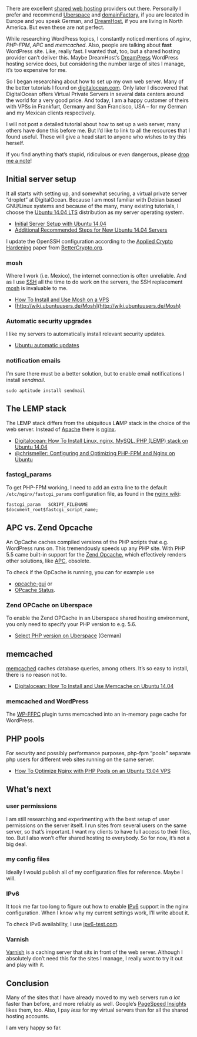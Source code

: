 <!-- 
.. title: Running my own web servers
.. slug: running-my-own-web-servers
.. date: 2015-05-09
.. tags: 
.. category: 
.. link: 
.. description: In this article I present a list of resources for setting up a LEMP (Linux, nginx, MySQL, PHP) stack on a Ubuntu 14.04 Server.
.. type: text
-->

There are excellent [shared web hosting](https://en.wikipedia.org/wiki/Shared_web_hosting_service) providers out there. Personally I prefer and recommend [Uberspace](https://uberspace.de/) and [domainFactory](https://www.df.eu/int/domains/), if you are located in Europe and you speak German, and [DreamHost](https://www.dreamhost.com/), if you are living in North America. But even these are not perfect.

While researching WordPress topics, I constantly noticed mentions of *nginx*, *PHP-FPM*, *APC* and *memcached*. Also, people are talking about **fast** WordPress site. Like, really fast.	I wanted that, too, but a shared hosting provider can’t deliver this. Maybe DreamHost’s [DreamPress](https://www.dreamhost.com/hosting/wordpress/) WordPress hosting service does, but considering the number large of sites I manage, it’s too expensive for me.

So I began researching about how to set up my own web server. Many of the better tutorials I found on [digitalocean.com](https://www.digitalocean.com/community/tutorials/). Only later I discovered that DigitalOcean offers Virtual Private Servers in several data centers around the world for a very good price. And today, I am a happy customer of theirs with VPSs in Frankfurt, Germany and San Francisco, USA – for my German and my Mexican clients respectively.

I will not post a detailed tutorial about how to set up a web server, many others have done this before me. But I’d like to link to all the resources that I found useful. These will give a head start to anyone who wishes to try this herself.

If you find anything that’s stupid, ridiculous or even dangerous, please [drop me a note](/contact)!

<!-- TEASER_END -->

## Initial server setup
It all starts with setting up, and somewhat securing, a virtual private server “droplet” at DigitalOcean. Because I am most familiar with Debian based GNU/Linux systems and because of the many, many existing tutorials, I choose the [Ubuntu 14.04 LTS](http://www.ubuntu.com/server/) distribution as my server operating system.

* [Initial Server Setup with Ubuntu 14.04](https://www.digitalocean.com/community/tutorials/initial-server-setup-with-ubuntu-14-04)
* [Additional Recommended Steps for New Ubuntu 14.04 Servers](https://www.digitalocean.com/community/tutorials/additional-recommended-steps-for-new-ubuntu-14-04-servers)

I update the OpenSSH configuration according to the [Applied Crypto Hardening](https://bettercrypto.org/static/applied-crypto-hardening.pdf) paper from [BetterCrypto.org](https://bettercrypto.org/).

### mosh
Where I work (i.e. Mexico), the internet connection is often unreliable. And as I use [SSH](https://en.wikipedia.org/wiki/Secure_Shell) all the time to do work on the servers, the SSH replacement [mosh](https://mosh.mit.edu/) is invaluable to me.

* [How To Install and Use Mosh on a VPS](https://www.digitalocean.com/community/tutorials/how-to-install-and-use-mosh-on-a-vps)
* [http://wiki.ubuntuusers.de/Mosh](http://wiki.ubuntuusers.de/Mosh)

### Automatic security upgrades
I like my servers to automatically install relevant security updates.

* [Ubuntu automatic updates](https://help.ubuntu.com/lts/serverguide/automatic-updates.html)

### notification emails
I’m sure there must be a better solution, but to enable email notifications I install *sendmail*.

	sudo aptitude install sendmail

## The LEMP stack
The L**E**MP stack differs from the ubiquitous L**A**MP stack in the choice of the web server. Instead of [Apache](https://httpd.apache.org/) there is [nginx](http://nginx.org/).

* [Digitalocean: How To Install Linux, nginx, MySQL, PHP (LEMP) stack on Ubuntu 14.04](https://www.digitalocean.com/community/tutorials/how-to-install-linux-nginx-mysql-php-lemp-stack-on-ubuntu-14-04)
* [@chrismeller: Configuring and Optimizing PHP-FPM and Nginx on Ubuntu](http://blog.chrismeller.com/configuring-and-optimizing-php-fpm-and-nginx-on-ubuntu-or-debian)

### fastcgi_params
To get PHP-FPM working, I need to add an extra line to the default <code>/etc/nginx/fastcgi_params</code> configuration file, as found in the [nginx wiki](http://wiki.nginx.org/PHPFcgiExample):

	fastcgi_param   SCRIPT_FILENAME         $document_root$fastcgi_script_name;

## APC vs. Zend Opcache
An OpCache caches compiled versions of the PHP scripts that e.g. WordPress runs on. This tremendously speeds up any PHP site. With PHP 5.5 came built-in support for the [Zend Opcache.](https://pecl.php.net/package/ZendOpcache) which effectively renders other solutions, like [APC](https://pecl.php.net/package/APC), obsolete.

To check if the OpCache is running, you can for example use 

* [opcache-gui](https://github.com/amnuts/opcache-gui) or 
* [OPcache Status](https://github.com/rlerdorf/opcache-status).

### Zend OPCache on Uberspace
To enable the Zend OPCache in an Uberspace shared hosting environment, you only need to specify your PHP version to e.g. 5.6.

* [Select PHP version on Uberspace](https://wiki.uberspace.de/development:php#php-version_einstellen) (German) 


## memcached
[memcached](http://memcached.org/) caches database queries, among others. It’s so easy to install, there is no reason not to.

* [Digitalocean: How To Install and Use Memcache on Ubuntu 14.04](https://www.digitalocean.com/community/tutorials/how-to-install-and-use-memcache-on-ubuntu-14-04)

### memcached and WordPress
The [WP-FFPC](https://wordpress.org/plugins/wp-ffpc/) plugin turns memcached into an in-memory page cache for WordPress. 

## PHP pools
For security and possibly performance purposes, php-fpm “pools” separate php users for different web sites running on the same server. 

* [How To Optimize Nginx with PHP Pools on an Ubuntu 13.04 VPS](https://www.digitalocean.com/community/tutorials/how-to-optimize-nginx-with-php-pools-on-an-ubuntu-13-04-vps)

## What’s next

### user permissions
I am still researching and experimenting with the best setup of user permissions on the server itself. I run sites from several users on the same server, so that’s important. I want my clients to have full access to their files, too. But I also won’t offer shared hosting to everybody. So for now, it’s not a big deal.

### my config files
Ideally I would publish all of my configuration files for reference. Maybe I will.

### IPv6
It took me far too long to figure out how to enable [IPv6](https://en.wikipedia.org/wiki/IPv6) support in the nginx configuration. When I know why my current settings work, I’ll write about it.

To check IPv6 availability, I use [ipv6-test.com](http://ipv6-test.com/validate.php).

### Varnish
[Varnish](https://www.varnish-cache.org/) is a caching server that sits in front of the web server. Although I absolutely don’t need this for the sites I manage, I really want to try it out and play with it.

## Conclusion
Many of the sites that I have already moved to my web servers run *a lot* faster than before, and more reliably as well. Google’s [PageSpeed Insights](https://developers.google.com/speed/pagespeed/insights/) likes them, too. Also, I pay *less* for my virtual servers than for all the shared hosting accounts.

I am very happy so far.